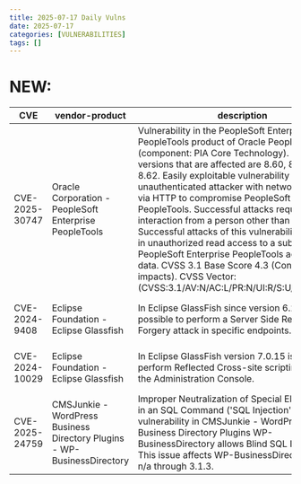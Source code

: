 ```yaml
---
title: 2025-07-17 Daily Vulns
date: 2025-07-17
categories: [VULNERABILITIES]
tags: []
---
```


# NEW:

| CVE            | vendor-product                                                          | description                                                                                                                                                                                                                                                                                                                                                                                                                                                                                                                                                                                                                                                                               | metric                  | Referenceurl                                                                                                                                                            | title                                                       | GithubURL                                                             |                                                                                                                                   |
| -------------- | ----------------------------------------------------------------------- | ----------------------------------------------------------------------------------------------------------------------------------------------------------------------------------------------------------------------------------------------------------------------------------------------------------------------------------------------------------------------------------------------------------------------------------------------------------------------------------------------------------------------------------------------------------------------------------------------------------------------------------------------------------------------------------------- | ----------------------- | ----------------------------------------------------------------------------------------------------------------------------------------------------------------------- | ----------------------------------------------------------- | --------------------------------------------------------------------- | --------------------------------------------------------------------------------------------------------------------------------- |
| CVE-2025-30747 | Oracle Corporation - PeopleSoft Enterprise PeopleTools                  | Vulnerability in the PeopleSoft Enterprise PeopleTools product of Oracle PeopleSoft (component: PIA Core Technology). Supported versions that are affected are 8.60, 8.61 and 8.62\. Easily exploitable vulnerability allows unauthenticated attacker with network access via HTTP to compromise PeopleSoft Enterprise PeopleTools. Successful attacks require human interaction from a person other than the attacker. Successful attacks of this vulnerability can result in unauthorized read access to a subset of PeopleSoft Enterprise PeopleTools accessible data. CVSS 3.1 Base Score 4.3 (Confidentiality impacts). CVSS Vector: (CVSS:3.1/AV:N/AC:L/PR:N/UI:R/S:U/C:L/I:N/A:N). | CVSS3.1: 4.3 - MEDIUM   | [0](https://www.oracle.com/security-alerts/cpujul2025.html)                                                                                                             | Exploitation: noneAutomatable: noTechnical Impact: partial  | undefined                                                             | [github](https://github.com/cisagov/vulnrichment/raw/ce94cdfd23683818e71f1e54341ed051d411e668/2025%2F30xxx%2FCVE-2025-30747.json) |
| CVE-2024-9408  | Eclipse Foundation - Eclipse Glassfish                                  | In Eclipse GlassFish since version 6.2.5 it is possible to perform a Server Side Request Forgery attack in specific endpoints.                                                                                                                                                                                                                                                                                                                                                                                                                                                                                                                                                            | CVSS4.0: 8.9 - HIGH     | [0](https://gitlab.eclipse.org/security/cve-assignement/-/issues/38)                                                                                                    | Exploitation: noneAutomatable: noTechnical Impact: partial  | undefined                                                             | [github](https://github.com/cisagov/vulnrichment/raw/26efd4d76838b834d512049634ff8a4f4bd8377c/2024%2F9xxx%2FCVE-2024-9408.json)   |
| CVE-2024-10029 | Eclipse Foundation - Eclipse Glassfish                                  | In Eclipse GlassFish version 7.0.15 is possible to perform Reflected Cross-site scripting attacks in the Administration Console.                                                                                                                                                                                                                                                                                                                                                                                                                                                                                                                                                          | CVSS4.0: 4.5 - MEDIUM   | [0](https://gitlab.eclipse.org/security/cve-assignement/-/issues/40)                                                                                                    | Exploitation: noneAutomatable: noTechnical Impact: partial  | undefined                                                             | [github](https://github.com/cisagov/vulnrichment/raw/ea5cb042f0ffff5dfcde81563f0377c6e74fab6d/2024%2F10xxx%2FCVE-2024-10029.json) |
| CVE-2025-24759 | CMSJunkie - WordPress Business Directory Plugins - WP-BusinessDirectory | Improper Neutralization of Special Elements used in an SQL Command ('SQL Injection') vulnerability in CMSJunkie - WordPress Business Directory Plugins WP-BusinessDirectory allows Blind SQL Injection. This issue affects WP-BusinessDirectory: from n/a through 3.1.3.                                                                                                                                                                                                                                                                                                                                                                                                                  | CVSS3.1: 9.3 - CRITICAL | [0](https://patchstack.com/database/wordpress/plugin/wp-businessdirectory/vulnerability/wordpress-wp-businessdirectory-3-1-3-sql-injection-vulnerability?%5Fs%5Fid=cve) | Exploitation: noneAutomatable: yesTechnical Impact: partial | WordPress WP-BusinessDirectory <= 3.1.3 - SQL Injection Vulnerability | [github](https://github.com/cisagov/vulnrichment/raw/190438e1dddc98ee6cb0723d4639a448b5fe7f31/2025%2F24xxx%2FCVE-2025-24759.json) |